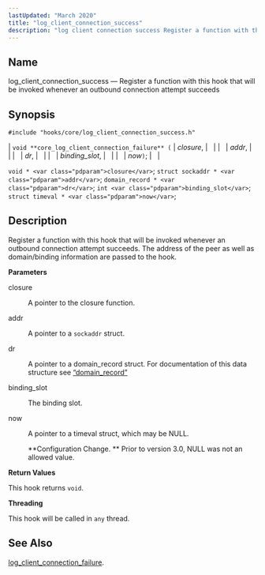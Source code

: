 ```yaml
---
lastUpdated: "March 2020"
title: "log_client_connection_success"
description: "log client connection success Register a function with this hook that will be invoked whenever an outbound connection attempt succeeds void core log client connection failure closure addr dr binding slot now void closure struct sockaddr addr domain record dr int binding slot struct timeval now Register a function with..."
---
```


<a name="hooks.core.log_client_connection_success"></a> 
## Name

log_client_connection_success — Register a function with this hook that will be invoked whenever an outbound connection attempt succeeds

## Synopsis

`#include "hooks/core/log_client_connection_success.h"`

| `void **core_log_client_connection_failure** (` | <var class="pdparam">closure</var>, |   |
|   | <var class="pdparam">addr</var>, |   |
|   | <var class="pdparam">dr</var>, |   |
|   | <var class="pdparam">binding_slot</var>, |   |
|   | <var class="pdparam">now</var>`)`; |   |

`void * <var class="pdparam">closure</var>`;
`struct sockaddr * <var class="pdparam">addr</var>`;
`domain_record * <var class="pdparam">dr</var>`;
`int <var class="pdparam">binding_slot</var>`;
`struct timeval * <var class="pdparam">now</var>`;<a name="idp41044320"></a> 
## Description

Register a function with this hook that will be invoked whenever an outbound connection attempt succeeds. The address of the peer as well as domain/binding information are passed to the hook.

**<a name="idp41045696"></a> Parameters**

<dl class="variablelist">

<dt>closure</dt>

<dd>

A pointer to the closure function.

</dd>

<dt>addr</dt>

<dd>

A pointer to a `sockaddr` struct.

</dd>

<dt>dr</dt>

<dd>

A pointer to a domain_record struct. For documentation of this data structure see [“domain_record”](/momentum/3/3-api/structs-domain-record)

</dd>

<dt>binding_slot</dt>

<dd>

The binding slot.

</dd>

<dt>now</dt>

<dd>

A pointer to a timeval struct, which may be NULL.

**Configuration Change. ** Prior to version 3.0, NULL was not an allowed value.

</dd>

</dl>

**<a name="idp41058480"></a> Return Values**

This hook returns `void`.

**<a name="idp41059840"></a> Threading**

This hook will be called in `any` thread.

<a name="idp41061360"></a> 
## See Also

[log_client_connection_failure](/momentum/3/3-api/hooks-core-log-client-connection-failure).